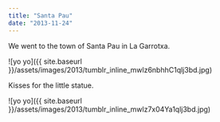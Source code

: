 ```yaml
---
title: "Santa Pau"
date: "2013-11-24"
---
```


We went to the town of Santa Pau in La Garrotxa.

![yo yo]({{ site.baseurl }}/assets/images/2013/tumblr_inline_mwlz6nbhhC1qlj3bd.jpg)

Kisses for the little statue.

![yo yo]({{ site.baseurl }}/assets/images/2013/tumblr_inline_mwlz7x04Ya1qlj3bd.jpg)

